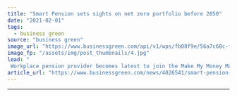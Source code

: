 ```yaml
---
title: "Smart Pension sets sights on net zero portfolio before 2050"
date: "2021-02-01"
tags: 
  - business green
source: "business green"
image_url: "https://www.businessgreen.com/api/v1/wps/fb08f9e/56a7c60c-f72a-4229-9805-c5d422966b92/1/pension-istock-185x114.jpg"
image_fp: "/assets/img/post_thumbnails/4.jpg"
lead: "
 Workplace pension provider becomes latest to join the Make My Money Matter campaign which is pushing pensions industry to set 2050 net zero goals ..."
article_url: "https://www.businessgreen.com/news/4026541/smart-pension-targets-net-zero-portfolio-2050"
---
```


---
